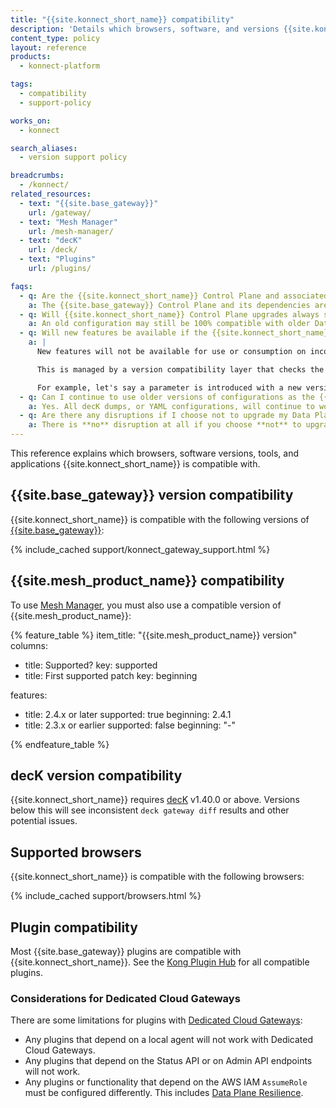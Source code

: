 ```yaml
---
title: "{{site.konnect_short_name}} compatibility"
description: 'Details which browsers, software, and versions {{site.konnect_short_name}} is compatible with.'
content_type: policy
layout: reference
products:
  - konnect-platform

tags:
  - compatibility
  - support-policy

works_on:
  - konnect

search_aliases:
  - version support policy

breadcrumbs:
  - /konnect/
related_resources:
  - text: "{{site.base_gateway}}"
    url: /gateway/
  - text: "Mesh Manager"
    url: /mesh-manager/
  - text: "decK"
    url: /deck/
  - text: "Plugins"
    url: /plugins/

faqs:
  - q: Are the {{site.konnect_short_name}} Control Plane and associated database migrations or upgrades done by Kong Inc.?
    a: The {{site.base_gateway}} Control Plane and its dependencies are fully managed by {{site.konnect_short_name}}. As new versions of {{site.base_gateway}} are released, {{site.konnect_short_name}} supports them as long as they are under our [active support schedule](/gateway/version-support-policy/).
  - q: Will {{site.konnect_short_name}} Control Plane upgrades always show incompatible messages on the Gateway Manager page if the Data Plane nodes are not the same version as the {{site.konnect_short_name}} Control Plane?
    a: An old configuration may still be 100% compatible with older Data Plane nodes and therefore not show any error messages in the {{site.konnect_short_name}} UI. If there are compatibility issues detected when pushing the payload down to the Data Plane, then this will be reflected in the UI.
  - q: Will new features be available if the {{site.konnect_short_name}} Control Plane detects incompatible Data Plane nodes?
    a: |
      New features will not be available for use or consumption on incompatible Data Plane nodes. You will see new features available in the {{site.konnect_short_name}} UI regardless of the Data Plane that is connected to the Control Plane in {{site.konnect_short_name}}. However, when an update payload is pushed to an incompatible Data Plane, the update will be automatically rejected by the Data Plane. 

      This is managed by a version compatibility layer that checks the payload before the update gets sent to the Data Plane. If there are concerns with the payload, metadata is added to the node. That metadata is what will display incompatibility warnings or errors in the {{site.konnect_short_name}} UI. 

      For example, let's say a parameter is introduced with a new version of a plugin and is available in the {{site.konnect_short_name}} UI. The Data Plane, however, is running an older version of {{site.base_gateway}} and doesn't support the new parameter. If that parameter isn't configured, or is assigned the default value, then no warning or incompatibility metadata will be applied to the node in {{site.konnect_short_name}}, and no warnings or errors will appear.
  - q: Can I continue to use older versions of configurations as the {{site.konnect_short_name}} Control Plane auto-upgrades?
    a: Yes. All decK dumps, or YAML configurations, will continue to work in {{site.konnect_short_name}} after they are synced.
  - q: Are there any disruptions if I choose not to upgrade my Data Plane nodes?
    a: There is **no** disruption at all if you choose **not** to upgrade your Data Plane nodes as long as the version of the Data Plane is under our [{{site.base_gateway}} active support timeline](/konnect-platform/compatibility/#kong-gateway-version-compatibility). 
---
```


This reference explains which browsers, software versions, tools, and applications {{site.konnect_short_name}} is compatible with.

## {{site.base_gateway}} version compatibility

{{site.konnect_short_name}} is compatible with the following versions of [{{site.base_gateway}}](/gateway/):

{% include_cached support/konnect_gateway_support.html %}

## {{site.mesh_product_name}} compatibility

To use [Mesh Manager](/mesh-manager/), you must also use a compatible version of {{site.mesh_product_name}}:

{% feature_table %}
item_title: "{{site.mesh_product_name}} version"
columns:
  - title: Supported?
    key: supported
  - title: First supported patch
    key: beginning

features:
  - title: 2.4.x or later
    supported: true
    beginning: 2.4.1
  - title: 2.3.x or earlier
    supported: false
    beginning: "-"

{% endfeature_table %}

## decK version compatibility

{{site.konnect_short_name}} requires [decK](/deck/) v1.40.0 or above. 
Versions below this will see inconsistent `deck gateway diff` results and other potential issues.

## Supported browsers

{{site.konnect_short_name}} is compatible with the following browsers:

{% include_cached support/browsers.html %}

## Plugin compatibility

Most {{site.base_gateway}} plugins are compatible with {{site.konnect_short_name}}.
See the [Kong Plugin Hub](/plugins/?deployment-topology=konnect) for all compatible plugins.

### Considerations for Dedicated Cloud Gateways

There are some limitations for plugins with [Dedicated Cloud Gateways](/dedicated-cloud-gateways/):

* Any plugins that depend on a local agent will not work with Dedicated Cloud Gateways.
* Any plugins that depend on the Status API or on Admin API endpoints will not work.
* Any plugins or functionality that depend on the AWS IAM `AssumeRole` must be configured differently.
This includes [Data Plane Resilience](/gateway/cp-outage/).